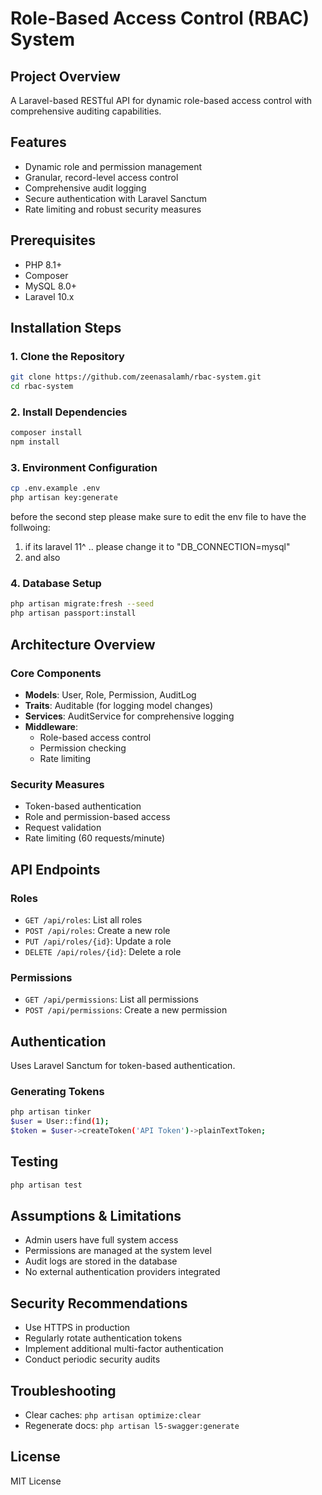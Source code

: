 # Role-Based Access Control (RBAC) System

## Project Overview
A Laravel-based RESTful API for dynamic role-based access control with comprehensive auditing capabilities.

## Features
- Dynamic role and permission management
- Granular, record-level access control
- Comprehensive audit logging
- Secure authentication with Laravel Sanctum
- Rate limiting and robust security measures

## Prerequisites
- PHP 8.1+
- Composer
- MySQL 8.0+
- Laravel 10.x

## Installation Steps

### 1. Clone the Repository
```bash
git clone https://github.com/zeenasalamh/rbac-system.git
cd rbac-system
```

### 2. Install Dependencies
```bash
composer install
npm install
```

### 3. Environment Configuration
```bash
cp .env.example .env
php artisan key:generate
```

before the second step please make sure to edit the env file to have the follwoing: 
1. if its laravel 11^ .. please change it to "DB_CONNECTION=mysql"
2. and also 


### 4. Database Setup
```bash
php artisan migrate:fresh --seed
php artisan passport:install
```

## Architecture Overview

### Core Components
- **Models**: User, Role, Permission, AuditLog
- **Traits**: Auditable (for logging model changes)
- **Services**: AuditService for comprehensive logging
- **Middleware**: 
  - Role-based access control
  - Permission checking
  - Rate limiting

### Security Measures
- Token-based authentication
- Role and permission-based access
- Request validation
- Rate limiting (60 requests/minute)

## API Endpoints

### Roles
- `GET /api/roles`: List all roles
- `POST /api/roles`: Create a new role
- `PUT /api/roles/{id}`: Update a role
- `DELETE /api/roles/{id}`: Delete a role

### Permissions
- `GET /api/permissions`: List all permissions
- `POST /api/permissions`: Create a new permission

## Authentication
Uses Laravel Sanctum for token-based authentication.

### Generating Tokens
```bash
php artisan tinker
$user = User::find(1);
$token = $user->createToken('API Token')->plainTextToken;
```

## Testing
```bash
php artisan test
```

## Assumptions & Limitations
- Admin users have full system access
- Permissions are managed at the system level
- Audit logs are stored in the database
- No external authentication providers integrated

## Security Recommendations
- Use HTTPS in production
- Regularly rotate authentication tokens
- Implement additional multi-factor authentication
- Conduct periodic security audits

## Troubleshooting
- Clear caches: `php artisan optimize:clear`
- Regenerate docs: `php artisan l5-swagger:generate`

## License
MIT License